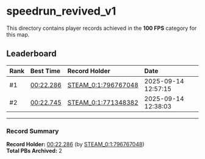 # speedrun_revived_v1

This directory contains player records achieved in the **100 FPS** category for this map.

## Leaderboard

| Rank | Best Time | Record Holder | Date                |
| :--- | :-------- | :------------ | :------------------ |
| #1   | [00:22.286](./00022286_STEAM_0_1_796767048_20250914-125715.zip) | [STEAM_0:1:796767048](https://speedrun16.com/profile/STEAM_0:1:796767048)   | 2025-09-14 12:57:15 |
| #2   | [00:22.745](./00022745_STEAM_0_1_771348382_20250914-123803.zip) | [STEAM_0:1:771348382](https://speedrun16.com/profile/STEAM_0:1:771348382)   | 2025-09-14 12:38:03 |

---

### Record Summary
**Record Holder:** [00:22.286](./00022286_STEAM_0_1_796767048_20250914-125715.zip) (by [STEAM_0:1:796767048](https://speedrun16.com/profile/STEAM_0:1:796767048))  
**Total PBs Archived:** 2